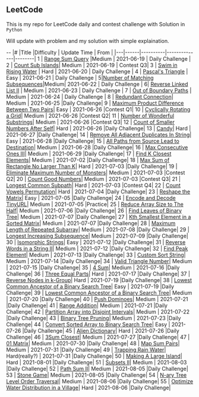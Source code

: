 ## LeetCode

This is my repo for LeetCode daily and contest challenge with Solution in `Python`

Will update with problem and my solution with simple explaination.

--
|\# |Title |Difficulty | Update Time | From |
|---|------|----------|--------------|--------|
1   |  [Range Sum Query](leetcode/1/Readme.md)   |Medium  |   2021-06-19 | Daily Challenge |
2    | [ Count Sub Islands](leetcode/2/Readme.md)| Medium | 2021-06-19 | Contest Q3|
3    | [Swim in Rising Water](leetcode/3/Readme.md) | Hard | 2021-06-20 | Daily Challenge |
4 | [Pascal's Triangle](leetcode/4/Readme.md) | Easy | 2021-06-21 | Daily Challenge |
5|[Number of Matching Subsequences](leetcode/5/Readme.md)|Medium| 2021-06-22 | Daily Challenge |
6| [Reverse Linked List II](leetcode/6/Readme.md) | Medium | 2021-06-23 | Daily Challenge |
7 | [Out of Boundary Paths](leetcode/7/Readme.md) | Medium | 2021-06-24 | Daily Challenge |
8 | [Redundant Connection](leetcode/8/Readme.md)| Medium | 2021-06-25 |Daily Challenge|
9 | [Maximum Product Difference Between Two Pairs](leetcode/9/Readme.md)| Easy | 2021-06-26 |Contest Q1|
10 | [Cyclically Rotating a Grid](leetcode/10/Readme.md)| Medium | 2021-06-26 |Contest Q2|
11 | [Number of Wonderful Substrings](leetcode/11/Readme.md)| Medium | 2021-06-26 |Contest Q3|
12 | [Count of Smaller Numbers After Self](leetcode/12/Readme.md)| Hard | 2021-06-26 |Daily Challenge|
13 | [Candy](leetcode/13/Readme.md)| Hard | 2021-06-27 |Daily Challenge|
14 | [Remove All Adjacent Duplicates In String](leetcode/14/Readme.md)| Easy | 2021-06-28 |Daily Challenge|
15 | [All Paths from Source Lead to Destination](leetcode/15/Readme.md)| Medium | 2021-06-28 |Daily Challenge|
16 | [Max Consecutive Ones III](leetcode/16/Readme.md)| Medium | 2021-06-29 |Daily Challenge|
17 | [Find K Closest Elements](leetcode/17/Readme.md)| Medium | 2021-07-02 |Daily Challenge|
18 | [Max Sum of Rectangle No Larger Than K](leetcode/18/Readme.md)| Hard | 2021-07-03 |Daily Challenge|
19 | [Eliminate Maximum Number of Monsters](leetcode/19/Readme.md)| Medium | 2021-07-03 |Contest Q2|
20 | [Count Good Numbers](leetcode/20/Readme.md)| Medium | 2021-07-03 |Contest Q3|
21 | [Longest Common Subpath](leetcode/21/Readme.md)| Hard | 2021-07-03 |Contest Q4|
22 | [Count Vowels Permutation](leetcode/22/Readme.md)| Hard | 2021-07-04 |Daily Challenge|
23 | [Reshape the Matrix](leetcode/23/Readme.md)| Easy | 2021-07-05 |Daily Challenge|
24 | [Encode and Decode TinyURL](leetcode/24/Readme.md)| Medium | 2021-07-05 |Practice|
25 | [Reduce Array Size to The Half](leetcode/25/Readme.md)| Medium | 2021-07-06 |Daily Challenge|
26 | [Find Leaves of Binary Tree](leetcode/26/Readme.md)| Medium | 2021-07-07 |Daily Challenge|
27 | [Kth Smallest Element in a Sorted Matrix](leetcode/27/Readme.md)| Medium | 2021-07-07 |Daily Challenge|
28 | [Maximum Length of Repeated Subarray](leetcode/28/Readme.md)| Medium | 2021-07-08 |Daily Challenge|
29 | [Longest Increasing Subsequence](leetcode/29/Readme.md)| Medium | 2021-07-09 |Daily Challenge|
30 | [ Isomorphic Strings](leetcode/30/Readme.md)| Easy | 2021-07-12 |Daily Challenge|
31 | [Reverse Words in a String II](leetcode/31/Readme.md)| Medium | 2021-07-12 |Daily Challenge|
32 | [Find Peak Element](leetcode/32/Readme.md)| Medium | 2021-07-13 |Daily Challenge|
33 | [Custom Sort String](leetcode/33/Readme.md)| Medium | 2021-07-14 |Daily Challenge|
34 | [Valid Triangle Number](leetcode/34/Readme.md)| Medium | 2021-07-15 |Daily Challenge|
35 | [4 Sum](leetcode/35/Readme.md)| Medium | 2021-07-16 |Daily Challenge|
36 | [Three Equal Parts](leetcode/36/Readme.md)| Hard | 2021-07-17 |Daily Challenge|
37 | [Reverse Nodes in k-Group](leetcode/37/Readme.md)| Hard | 2021-07-19 |Daily Challenge|
38 | [Lowest Common Ancestor of a Binary Search Tree](leetcode/38/Readme.md)| Easy | 2021-07-19 |Daily Challenge|
39 | [Lowest Common Ancestor of a Binary Search Tree](leetcode/39/Readme.md)| Medium | 2021-07-20 |Daily Challenge|
40 | [Push Dominoes](leetcode/40/Readme.md)| Medium | 2021-07-21 |Daily Challenge|
41 | [Range Addition](leetcode/41/Readme.md)| Medium | 2021-07-21 |Daily Challenge|
42 | [Partition Array into Disjoint Intervals](leetcode/42/Readme.md)| Medium | 2021-07-22 |Daily Challenge|
43 | [Binary Tree Pruning](leetcode/43/Readme.md)| Medium | 2021-07-23 |Daily Challenge|
44 | [Convert Sorted Array to Binary Search Tree](leetcode/44/Readme.md)| Easy | 2021-07-26 |Daily Challenge|
45 | [Alien Dictionary](leetcode/45/Readme.md)| Hard | 2021-07-26 |Daily Challenge|
46 | [3Sum Closest](leetcode/46/Readme.md)| Medium | 2021-07-27 |Daily Challenge|
47 | [01 Matrix](leetcode/47/Readme.md)| Medium | 2021-07-30 |Daily Challenge|
48 | [Map Sum Pairs](leetcode/48/Readme.md)| Medium | 2021-07-31 |Daily Challenge|
49 | [Trapping Rain Water](leetcode/49/Readme.md)| Hard(really?) | 2021-07-31 |Daily Challenge|
50 | [Making A Large Island](leetcode/50/Readme.md)| Hard | 2021-08-01 |Daily Challenge|
51 | [Subsets II](leetcode/51/Readme.md)| Medium | 2021-08-03 |Daily Challenge|
52 | [Path Sum II](leetcode/52/Readme.md)| Medium | 2021-08-05 |Daily Challenge|
53 | [Stone Game](leetcode/53/Readme.md)| Medium | 2021-08-05 |Daily Challenge|
54 | [N-ary Tree Level Order Traversal](leetcode/54/Readme.md)| Medium | 2021-08-06 |Daily Challenge|
55 | [Optimize Water Distribution in a Village](leetcode/55/Readme.md)| Hard | 2021-08-06 |Daily Challenge|
